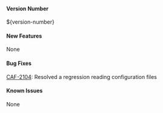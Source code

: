 #### Version Number
${version-number}

#### New Features
None

#### Bug Fixes
[CAF-2104](https://jira.autonomy.com/browse/CAF-2104): Resolved a regression reading configuration files

#### Known Issues
None
